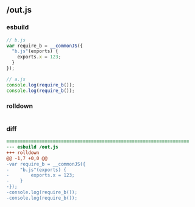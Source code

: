 ## /out.js
### esbuild
```js
// b.js
var require_b = __commonJS({
  "b.js"(exports) {
    exports.x = 123;
  }
});

// a.js
console.log(require_b());
console.log(require_b());
```
### rolldown
```js

```
### diff
```diff
===================================================================
--- esbuild	/out.js
+++ rolldown	
@@ -1,7 +0,0 @@
-var require_b = __commonJS({
-    "b.js"(exports) {
-        exports.x = 123;
-    }
-});
-console.log(require_b());
-console.log(require_b());

```
